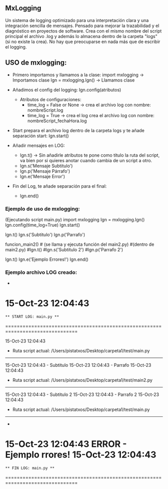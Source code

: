 
## MxLogging

Un sistema de logging optimizado para una interpretación clara y una integración sencilla de mensajes. Pensado para mejorar la trazabilidad y el diagnóstico en proyectos de software.
Crea con el mismo nombre del script principal el archivo .log y además lo almacena dentro de la carpeta "logs" (si no existe la crea). 
No hay que preocuparse en nada más que de escribir el logging.

## USO de mxlogging:
- Primero importamos y llamamos a la clase:
  import mxlogging -> Importamos clase
  lgn = mxlogging.lgn() -> Llamamos clase

- Añadimos el config del logging:
  lgn.config(atributos)
  * Atributos de configuraciones:
       - time_log = False or None -> crea el archivo log con nombre: nombreScript.log
       - time_log = True -> crea el log crea el archivo log con nombre: nombreScript_fechaHora.log

- Start prepara el archivo log dentro de la carpeta logs y te añade separación start:
  lgn.start()

- Añadir mensajes en LOG:
    - lgn.t() -> Sin añadirle atributos te pone como título la ruta del script, va bien por si quieres anotar cuando cambia de un script a otro.
    - lgn.s('Mensaje Subtitulo')
    - lgn.p('Mensaje Párrafo')
    - lgn.e('Mensaje Error')

- Fin del Log, te añade separación para el final:
    - lgn.end() 


### Ejemplo de uso de mxlogging:
(Ejecutando script main.py)
import mxlogging
lgn = mxlogging.lgn()
lgn.config(time_log=True)
lgn.start()

lgn.t()
lgn.s('Subtitulo')
lgn.p('Parrafo')

funcion_main2() # (se llama y ejecuta función del main2.py)
   #(dentro de main2.py)
      #lgn.t()
      #lgn.s('Subtitulo 2')
      #lgn.p('Parrafo 2')

lgn.t()
lgn.e('Ejemplo Errores!')
lgn.end()


### Ejemplo archivo LOG creado:

- 
15-Oct-23 12:04:43 
==============================================================================
    ** START LOG: main.py **
===============================================================================

15-Oct-23 12:04:43
* Ruta script actual:
    /Users/pistatxos/Desktop/carpeta1/test/main.py
-------------------------------------------------------------------------

15-Oct-23 12:04:43 - Subtitulo
15-Oct-23 12:04:43   - Parrafo
15-Oct-23 12:04:43
* Ruta script actual:
    /Users/pistatxos/Desktop/carpeta1/test/main2.py
--------------------------------------------------------------------------

15-Oct-23 12:04:43 - Subtitulo 2
15-Oct-23 12:04:43   - Parrafo 2
15-Oct-23 12:04:43
* Ruta script actual:
    /Users/pistatxos/Desktop/carpeta1/test/main.py
-------------------------------------------------------------------------
-
15-Oct-23 12:04:43 ERROR - Ejemplo rrores!
15-Oct-23 12:04:43
===============================================================================
    ** FIN LOG: main.py **
===============================================================================
